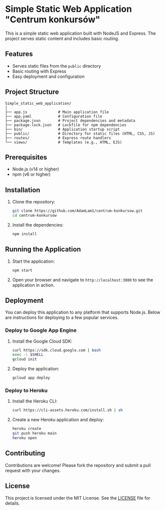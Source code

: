 # Simple Static Web Application "Centrum konkursów"

This is a simple static web application built with NodeJS and Express. The project serves static content and includes basic routing.

## Features

- Serves static files from the `public` directory
- Basic routing with Express
- Easy deployment and configuration

## Project Structure

```
Simple_static_web_application/
│
├── app.js              # Main application file
├── app.yaml            # Configuration file
├── package.json        # Project dependencies and metadata
├── package-lock.json   # Lockfile for npm dependencies
├── bin/                # Application startup script
├── public/             # Directory for static files (HTML, CSS, JS)
├── routes/             # Express route handlers
└── views/              # Templates (e.g., HTML, EJS)
```

## Prerequisites

- Node.js (v14 or higher)
- npm (v6 or higher)

## Installation

1. Clone the repository:

   ```bash
   git clone https://github.com/AdamLam1/centrum-konkursow.git
   cd centrum-konkursow
   ```

2. Install the dependencies:

   ```bash
   npm install
   ```

## Running the Application

1. Start the application:

   ```bash
   npm start
   ```

2. Open your browser and navigate to `http://localhost:3000` to see the application in action.

## Deployment

You can deploy this application to any platform that supports Node.js. Below are instructions for deploying to a few popular services.

### Deploy to Google App Engine

1. Install the Google Cloud SDK:

   ```bash
   curl https://sdk.cloud.google.com | bash
   exec -l $SHELL
   gcloud init
   ```

2. Deploy the application:

   ```bash
   gcloud app deploy
   ```

### Deploy to Heroku

1. Install the Heroku CLI:

   ```bash
   curl https://cli-assets.heroku.com/install.sh | sh
   ```

2. Create a new Heroku application and deploy:

   ```bash
   heroku create
   git push heroku main
   heroku open
   ```

## Contributing

Contributions are welcome! Please fork the repository and submit a pull request with your changes.

## License

This project is licensed under the MIT License. See the [LICENSE](LICENSE) file for details.
